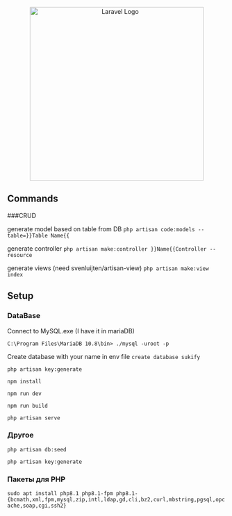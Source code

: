 <p align="center"><a href="https://laravel.com" target="_blank"><img src="https://raw.githubusercontent.com/laravel/art/master/logo-lockup/5%20SVG/2%20CMYK/1%20Full%20Color/laravel-logolockup-cmyk-red.svg" width="400" alt="Laravel Logo"></a></p>

## Commands
###CRUD

generate model based on table from DB
`php artisan code:models --table=}}Table Name{{`

generate controller
`php artisan make:controller }}Name{{Controller --resource`

generate views (need svenluijten/artisan-view)
`php artisan make:view index`

## Setup
### DataBase

Connect to MySQL.exe (I have it in mariaDB)

`C:\Program Files\MariaDB 10.8\bin> ./mysql -uroot -p`

Create database with your name in env file
`create database sukify`

`php artisan key:generate`

`npm install`

`npm run dev`

`npm run build`

`php artisan serve`

### Другое

`php artisan db:seed`

`php artisan key:generate`

### Пакеты для PHP
`sudo apt install php8.1 php8.1-fpm php8.1-{bcmath,xml,fpm,mysql,zip,intl,ldap,gd,cli,bz2,curl,mbstring,pgsql,opcache,soap,cgi,ssh2}`

